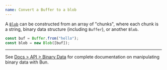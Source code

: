 ```yaml
---
name: Convert a Buffer to a blob
---
```


A [`Blob`](https://developer.mozilla.org/en-US/docs/Web/API/Blob) can be constructed from an array of "chunks", where each chunk is a string, binary data structure (including `Buffer`), or another `Blob`.

```ts
const buf = Buffer.from("hello");
const blob = new Blob([buf]);
```

---

See [Docs > API > Binary Data](https://bun.sh/docs/api/binary-data#conversion) for complete documentation on manipulating binary data with Bun.
